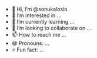 - 👋 Hi, I’m @sonukalosia
- 👀 I’m interested in ...
- 🌱 I’m currently learning ...
- 💞️ I’m looking to collaborate on ...
- 📫 How to reach me ...
- 😄 Pronouns: ...
- ⚡ Fun fact: ...

<!---
sonukalosia/sonukalosia is a ✨ special ✨ repository because its `README.md` (this file) appears on your GitHub profile.
You can click the Preview link to take a look at your changes.
--->
